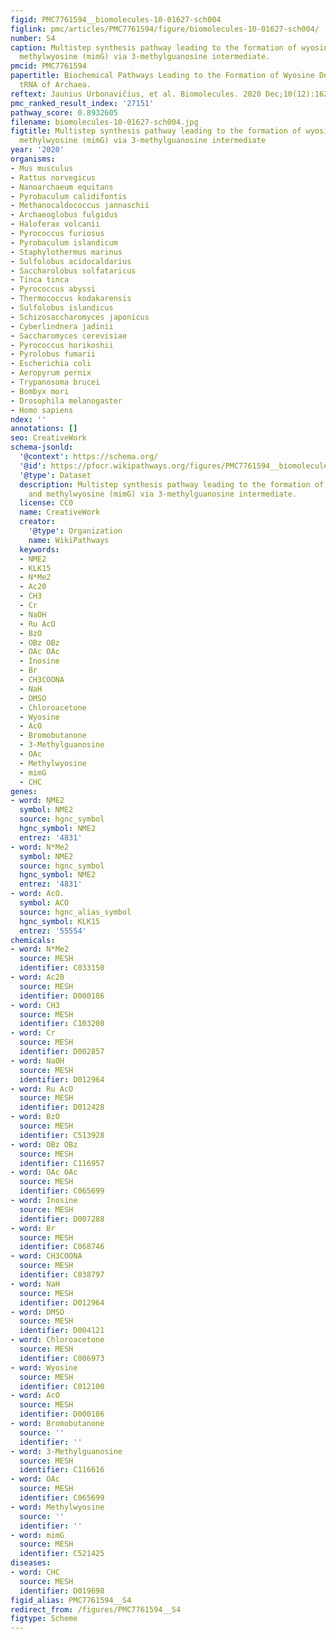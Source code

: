 ```yaml
---
figid: PMC7761594__biomolecules-10-01627-sch004
figlink: pmc/articles/PMC7761594/figure/biomolecules-10-01627-sch004/
number: S4
caption: Multistep synthesis pathway leading to the formation of wyosine (imG) and
  methylwyosine (mimG) via 3-methylguanosine intermediate.
pmcid: PMC7761594
papertitle: Biochemical Pathways Leading to the Formation of Wyosine Derivatives in
  tRNA of Archaea.
reftext: Jaunius Urbonavičius, et al. Biomolecules. 2020 Dec;10(12):1627.
pmc_ranked_result_index: '27151'
pathway_score: 0.8932605
filename: biomolecules-10-01627-sch004.jpg
figtitle: Multistep synthesis pathway leading to the formation of wyosine (imG) and
  methylwyosine (mimG) via 3-methylguanosine intermediate
year: '2020'
organisms:
- Mus musculus
- Rattus norvegicus
- Nanoarchaeum equitans
- Pyrobaculum calidifontis
- Methanocaldococcus jannaschii
- Archaeoglobus fulgidus
- Haloferax volcanii
- Pyrococcus furiosus
- Pyrobaculum islandicum
- Staphylothermus marinus
- Sulfolobus acidocaldarius
- Saccharolobus solfataricus
- Tinca tinca
- Pyrococcus abyssi
- Thermococcus kodakarensis
- Sulfolobus islandicus
- Schizosaccharomyces japonicus
- Cyberlindnera jadinii
- Saccharomyces cerevisiae
- Pyrococcus horikoshii
- Pyrolobus fumarii
- Escherichia coli
- Aeropyrum pernix
- Trypanosoma brucei
- Bombyx mori
- Drosophila melanogaster
- Homo sapiens
ndex: ''
annotations: []
seo: CreativeWork
schema-jsonld:
  '@context': https://schema.org/
  '@id': https://pfocr.wikipathways.org/figures/PMC7761594__biomolecules-10-01627-sch004.html
  '@type': Dataset
  description: Multistep synthesis pathway leading to the formation of wyosine (imG)
    and methylwyosine (mimG) via 3-methylguanosine intermediate.
  license: CC0
  name: CreativeWork
  creator:
    '@type': Organization
    name: WikiPathways
  keywords:
  - NME2
  - KLK15
  - N*Me2
  - Ac20
  - CH3
  - Cr
  - NaOH
  - Ru AcO
  - BzO
  - OBz OBz
  - OAc OAc
  - Inosine
  - Br
  - CH3COONA
  - NaH
  - DMSO
  - Chloroacetone
  - Wyosine
  - AcO
  - Bromobutanone
  - 3-Methylguanosine
  - OAc
  - Methylwyosine
  - mimG
  - CHC
genes:
- word: ŅME2
  symbol: NME2
  source: hgnc_symbol
  hgnc_symbol: NME2
  entrez: '4831'
- word: N*Me2
  symbol: NME2
  source: hgnc_symbol
  hgnc_symbol: NME2
  entrez: '4831'
- word: AcО.
  symbol: ACO
  source: hgnc_alias_symbol
  hgnc_symbol: KLK15
  entrez: '55554'
chemicals:
- word: N*Me2
  source: MESH
  identifier: C033150
- word: Ac20
  source: MESH
  identifier: D000186
- word: CH3
  source: MESH
  identifier: C103208
- word: Cr
  source: MESH
  identifier: D002857
- word: NaOH
  source: MESH
  identifier: D012964
- word: Ru AcO
  source: MESH
  identifier: D012428
- word: BzO
  source: MESH
  identifier: C513928
- word: OBz OBz
  source: MESH
  identifier: C116957
- word: OAc OAc
  source: MESH
  identifier: C065699
- word: Inosine
  source: MESH
  identifier: D007288
- word: Br
  source: MESH
  identifier: C068746
- word: CH3COONA
  source: MESH
  identifier: C038797
- word: NaH
  source: MESH
  identifier: D012964
- word: DMSO
  source: MESH
  identifier: D004121
- word: Chloroacetone
  source: MESH
  identifier: C006973
- word: Wyosine
  source: MESH
  identifier: C012100
- word: AcO
  source: MESH
  identifier: D000186
- word: Bromobutanone
  source: ''
  identifier: ''
- word: 3-Methylguanosine
  source: MESH
  identifier: C116616
- word: OAc
  source: MESH
  identifier: C065699
- word: Methylwyosine
  source: ''
  identifier: ''
- word: mimG
  source: MESH
  identifier: C521425
diseases:
- word: CHC
  source: MESH
  identifier: D019698
figid_alias: PMC7761594__S4
redirect_from: /figures/PMC7761594__S4
figtype: Scheme
---
```

